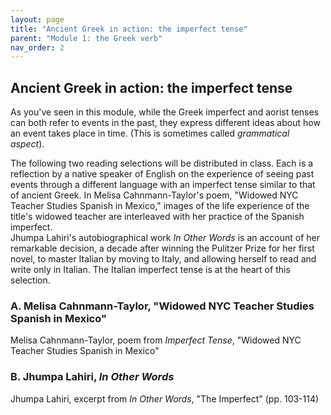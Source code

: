 ```yaml
---
layout: page
title: "Ancient Greek in action: the imperfect tense"
parent: "Module 1: the Greek verb"
nav_order: 2
---
```


## Ancient Greek in action: the imperfect tense


As you've seen in this module, while the Greek imperfect and aorist tenses can both refer to events in the past, they express different ideas about how an event takes place in time. (This is sometimes called *grammatical aspect*).  


The following two reading selections will be distributed in class.  Each is a reflection by a native speaker of English on the experience of seeing past events through a different language with an imperfect tense similar to that of ancient Greek.  In Melisa Cahnmann-Taylor's poem, "Widowed NYC Teacher Studies Spanish in Mexico," images of the life experience of the title's widowed teacher are interleaved with her practice of the Spanish imperfect.  
Jhumpa Lahiri's autobiographical work *In Other Words* is an account of her remarkable decision, a decade after winning the Pulitzer Prize for her first novel, to master Italian by moving to Italy, and allowing herself to read and write only in Italian.  The Italian imperfect tense is at the heart of this selection.


### A. Melisa Cahnmann-Taylor, "Widowed NYC Teacher Studies Spanish in Mexico"

Melisa Cahnmann-Taylor, poem from *Imperfect Tense*, "Widowed NYC Teacher Studies Spanish in Mexico"



### B. Jhumpa Lahiri, *In Other Words*

Jhumpa Lahiri, excerpt from *In Other Words*, "The Imperfect" (pp. 103-114)